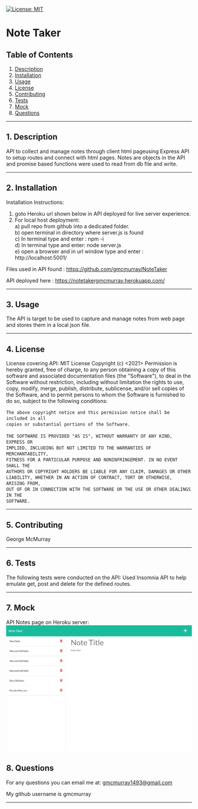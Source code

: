 
[![License: MIT](https://img.shields.io/badge/License-MIT-yellow.svg)](https://opensource.org/licenses/MIT)
# Note Taker 

## Table of Contents
1. [Description](#descrip) 
2. [Installation](#install)
3. [Usage](#usage)
4. [License](#lic)
5. [Contributing](#contri)
6. [Tests](#test)
7. [Mock](#mock)
8. [Questions](#quest)

---------------------------------------
## 1. Description <a id="descrip"> </a>
API to collect and manage notes through client html pageusing Express API to setup routes and connect with html pages.  Notes are objects in the API and promise based functions were used to read from db file and write.

----------------------------------------------

## 2. Installation <a id="install"></a>
Installation Instructions: 

1) goto Heroku url shown below in API deployed for live server experience.
2) For local host deployment:  
a) pull repo from github into a dedicated folder.    
b) open terminal in directory where server.js is found  
c) In terminal type and enter : npm -i  
d) In terminal type and enter: node server.js  
e) open a browser and in url window type and enter : http://localhost:5001/

Files used in API found : https://github.com/gmcmurray/NoteTaker 

API deployed here : https://notetakergmcmurray.herokuapp.com/

-------------------------------------------------

## 3. Usage <a id="usage"></a>
The API is target to be used to capture and manage notes from web page and stores them in a local json file.


-----------------------------------------------------

## 4. License <a id="lic"></a>

License covering API:
MIT License
    Copyright (c) <2021> <George McMurray>
    Permission is hereby granted, free of charge, to any person obtaining a copy
    of this software and associated documentation files (the "Software"), to deal
    in the Software without restriction, including without limitation the rights
    to use, copy, modify, merge, publish, distribute, sublicense, and/or sell
    copies of the Software, and to permit persons to whom the Software is
    furnished to do so, subject to the following conditions:
    
    The above copyright notice and this permission notice shall be included in all
    copies or substantial portions of the Software.
    
    THE SOFTWARE IS PROVIDED "AS IS", WITHOUT WARRANTY OF ANY KIND, EXPRESS OR
    IMPLIED, INCLUDING BUT NOT LIMITED TO THE WARRANTIES OF MERCHANTABILITY,
    FITNESS FOR A PARTICULAR PURPOSE AND NONINFRINGEMENT. IN NO EVENT SHALL THE
    AUTHORS OR COPYRIGHT HOLDERS BE LIABLE FOR ANY CLAIM, DAMAGES OR OTHER
    LIABILITY, WHETHER IN AN ACTION OF CONTRACT, TORT OR OTHERWISE, ARISING FROM,
    OUT OF OR IN CONNECTION WITH THE SOFTWARE OR THE USE OR OTHER DEALINGS IN THE
    SOFTWARE.

----------------------------------------------

## 5. Contributing <a id="contri"></a>
George McMurray

-------------------------------------------------

## 6. Tests <a id="test"></a>
The following tests were conducted on the API:
Used Insomnia API to help emulate get, post and delete for the defined routes.

----------------------------------------------------------------
## 7. Mock <a id="mock"></a>
API Notes page on Heroku server:
![Screen shot of NoteTaker on Heroku.](./public/assets/Images/herokuNoteTaker.png)

## 8.  Questions <a id="quest"></a>
For any questions you can email me at:
gmcmurray1493@gmail.com

My github username is gmcmurray

---------------------------------
